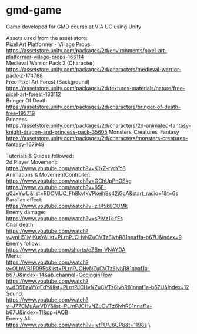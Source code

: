# gmd-game
Game developed for GMD course at VIA UC using Unity


Assets used from the asset store:\
Pixel Art Platformer - Village Props\
https://assetstore.unity.com/packages/2d/environments/pixel-art-platformer-village-props-166114 \
Medieval Warrior Pack 2 (Character)\
https://assetstore.unity.com/packages/2d/characters/medieval-warrior-pack-2-174788 \
Free Pixel Art Forest (Background)\
https://assetstore.unity.com/packages/2d/textures-materials/nature/free-pixel-art-forest-133112 \
Bringer Of Death\
https://assetstore.unity.com/packages/2d/characters/bringer-of-death-free-195719 \
Princess\
https://assetstore.unity.com/packages/2d/characters/2d-animated-fantasy-knight-dragon-and-princess-pack-35605
Monsters_Creatures_Fantasy\
https://assetstore.unity.com/packages/2d/characters/monsters-creatures-fantasy-167949

Tutorials & Guides followed:\
2d Player Movement:\
https://www.youtube.com/watch?v=K1xZ-rycYY8 \
Animations & MovementController:\
https://www.youtube.com/watch?v=GChUpPnOSkg \
https://www.youtube.com/watch?v=65E-q0JxYwU&list=RDCMUC_Fh8kvtkVPkeihBs42jGcA&start_radio=1&t=6s \
Parallax effect:\
https://www.youtube.com/watch?v=zit45k6CUMk \
Enemy damage:\
https://www.youtube.com/watch?v=sPiVz1k-fEs \
Char death:\
https://www.youtube.com/watch?v=ynH51MiKutY&list=PLrnPJCHvNZuCVTz6lvhR81nnaf1a-b67U&index=9 \
Enemy follow:\
https://www.youtube.com/shorts/eZBm-VNAYDA \
Menu: \
https://www.youtube.com/watch?v=OLbWB1R095s&list=PLrnPJCHvNZuCVTz6lvhR81nnaf1a-b67U&index=14&ab_channel=CodinginFlow \
https://www.youtube.com/watch?v=dO5BzWYqEdY&list=PLrnPJCHvNZuCVTz6lvhR81nnaf1a-b67U&index=12 \
Sound: \
https://www.youtube.com/watch?v=J77CMuAwVDY&list=PLrnPJCHvNZuCVTz6lvhR81nnaf1a-b67U&index=11&pp=iAQB \
Enemy AI: \
https://www.youtube.com/watch?v=jvtFUfJ6CP8&t=1198s \


